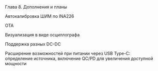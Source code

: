 Глава 8. Дополнения и планы



Автокалибровка ШИМ по INA226



OTA



Визуализация в виде осциллографа



Поддержка разных DC-DC



Расширение возможностей при питании через USB Type-C: определение источника, включение QC/PD для увеличения доступной мощности

